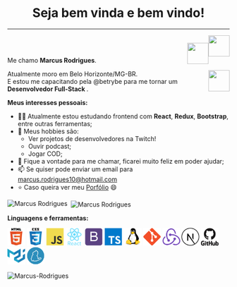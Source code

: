<h1 align="center"> Seja bem vinda e bem vindo! </h1>
<hr />
<a href="https://github.com/marcusrodriguesdev" target="_blank" rel="noreferrer">
  <img align="right" src="https://cdn.iconscout.com/icon/free/png-256/github-108-438008.png" width="48px" height="48px">
</a><br />
<a href="https://www.instagram.com/m4rcusvini/?hl=pt-br" target="_blank" rel="noreferrer">
  <img align="right" src="https://cdn.icon-icons.com/icons2/1211/PNG/512/1491579602-yumminkysocialmedia36_83067.png" width="48px" height="48px">
</a><br />
<p align="left" >
Me chamo <b> Marcus Rodrigues</b>.
</p>
<a href="https://www.linkedin.com/in/marcusrodriguesdev/" target="_blank" rel="noreferrer">
  <img align="right" src="https://i.ibb.co/Kx2GSrT/linkedin.png" width="48px" height="48px">
</a>
<p align="left" >
Atualmente moro em Belo Horizonte/MG-BR.<br />
E estou me capacitando pela @betrybe para me tornar um <b>Desenvolvedor Full-Stack </b>.
</p>

**Meus interesses pessoais:**

<!-- <img align="right" alt="GIF" src="https://octocat-generator-assets.githubusercontent.com/my-octocat-1625578977646.png" width="400px" /> -->

- :man_technologist: Atualmente estou estudando frontend com **React**, **Redux**, **Bootstrap**, entre outras ferramentas;
- 👾 Meus hobbies são: 
  - Ver projetos de desenvolvedores na Twitch!
  - Ouvir podcast;
  - Jogar COD;
- 💬 Fique a vontade para me chamar, ficarei muito feliz em poder ajudar;
- 📫 Se quiser pode enviar um email para marcus.rodrigues10@hotmail.com
- ⭐ Caso queira ver meu <a href="https://marcusrodriguesdev.github.io/marcus-portfolio/" rel="noreferrer" target="_blank">Porfólio</a> 😄

<p>
  <img align="left" src="https://github-readme-stats.vercel.app/api/top-langs/?username=marcusrodriguesdev&layout=compact&theme=dark" alt="Marcus Rodrigues" />
</p>
<p>&nbsp;
  <img align="center" src="https://github-readme-stats.vercel.app/api?username=marcusrodriguesdev&show_icons=true&theme=dark" alt="Marcus Rodrigues" />
</p>

**Linguagens e ferramentas:**  

<p align="left">
  <img src="https://raw.githubusercontent.com/devicons/devicon/master/icons/html5/html5-original-wordmark.svg" alt="html5" width="40" height="40"/> 
  <img src="https://raw.githubusercontent.com/devicons/devicon/master/icons/css3/css3-original-wordmark.svg" alt="css3" width="40" height="40"/> 
  <img src="https://raw.githubusercontent.com/devicons/devicon/master/icons/javascript/javascript-original.svg" alt="javascript" width="40" height="40"/> 
  <img src="https://raw.githubusercontent.com/devicons/devicon/master/icons/react/react-original-wordmark.svg" alt="react" width="40" height="40"/> 
  <img src="https://raw.githubusercontent.com/devicons/devicon/master/icons/bootstrap/bootstrap-plain.svg" alt="Bootstrap" width="40" height="40" />
  <img src="https://raw.githubusercontent.com/devicons/devicon/master/icons/typescript/typescript-plain.svg" alt="typescript" width="40" height="40" />
  <img src="https://raw.githubusercontent.com/devicons/devicon/master/icons/linux/linux-original.svg" alt="linux" width="40" height="40" />
  <img src="https://raw.githubusercontent.com/devicons/devicon/master/icons/git/git-original.svg" alt="git" width="40" height="40"/> 
  <img src="https://raw.githubusercontent.com/devicons/devicon/master/icons/redux/redux-original.svg" alt="redux" width="40" height="40"/>
  <img src="https://raw.githubusercontent.com/devicons/devicon/master/icons/nextjs/nextjs-line.svg" alt="nextjs" width="40" height="40"/>
  <img src="https://raw.githubusercontent.com/devicons/devicon/master/icons/github/github-original-wordmark.svg" alt="github" width="40" height="40"/>
  <img src="https://github.com/devicons/devicon/blob/master/icons/materialui/materialui-original.svg" alt="materialui" width="40" height="40"/>
  <img src="https://github.com/devicons/devicon/blob/master/icons/yarn/yarn-original.svg" alt="yarn" width="40" height="40"/>
</p> 

<p align="left"> <img src="https://profile-counter.glitch.me/marcusrodriguesdev/count.svg" alt="Marcus-Rodrigues" /> </p>

